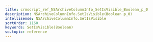 ```yaml
---
title: crmscript_ref_NSArchiveColumnInfo_SetIsVisible_Boolean_p_0
description: NSArchiveColumnInfo.SetIsVisible(Boolean p_0)
intellisense: NSArchiveColumnInfo.SetIsVisible
sortOrder: 1160
keywords: SetIsVisible(Boolean)
so.topic: reference
---
```





